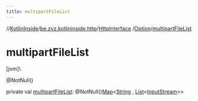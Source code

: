 ```yaml
---
title: multipartFileList
---
```

//[KotlinInside](../../../../index.html)/[be.zvz.kotlininside.http](../../index.html)/[HttpInterface](../index.html)
/[Option](index.html)/[multipartFileList](multipart-file-list.html)

# multipartFileList

[jvm]\

@NotNull()

private val [multipartFileList](multipart-file-list.html):
@NotNull()[Map](https://docs.oracle.com/javase/7/docs/api/java/util/Map.html)<[String](https://docs.oracle.com/javase/7/docs/api/java/lang/String.html)
, [List](https://docs.oracle.com/javase/7/docs/api/java/util/List.html)<[InputStream](https://docs.oracle.com/javase/7/docs/api/java/io/InputStream.html)>>




